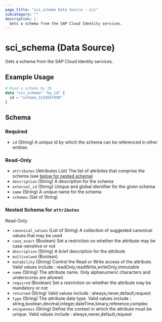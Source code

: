 ```yaml
---
page_title: "sci_schema Data Source - sci"
subcategory: ""
description: |-
  Gets a schema from the SAP Cloud Identity services.
---
```


# sci_schema (Data Source)

Gets a schema from the SAP Cloud Identity services.

## Example Usage

```terraform
# Read a schema by ID
data "sci_schema" "by_id" {
  id = "schema_1234567890"
}
```

<!-- schema generated by tfplugindocs -->
## Schema

### Required

- `id` (String) A unique id by which the schema can be referenced in other entities

### Read-Only

- `attributes` (Attributes List) The list of attribites that comprise the schema (see [below for nested schema](#nestedatt--attributes))
- `description` (String) A description for the schema
- `external_id` (String) Unique and global identifier for the given schema
- `name` (String) A unique name for the schema
- `schemas` (Set of String)

<a id="nestedatt--attributes"></a>
### Nested Schema for `attributes`

Read-Only:

- `canonical_values` (List of String) A collection of suggested canonical values that may be used
- `case_exact` (Boolean) Set a restriction on whether the attribute may be case-sensitive or not
- `description` (String) A brief description for the attribute
- `multivalued` (Boolean)
- `mutability` (String) Control the Read or Write access of the attribute. Valid values include : readOnly,readWrite,writeOnly,immutable
- `name` (String) The attribute name. Only alphanumeric characters and underscores are allowed.
- `required` (Boolean) Set a restriction on whether the attribute may be mandatory or not
- `returned` (String) Valid values include : always,never,default,request
- `type` (String) The attribute data type. Valid values include : string,boolean,decimal,integer,dateTime,binary,reference,complex
- `uniqueness` (String) Define the context in which the attribute must be unique. Valid values include : always,never,default,request